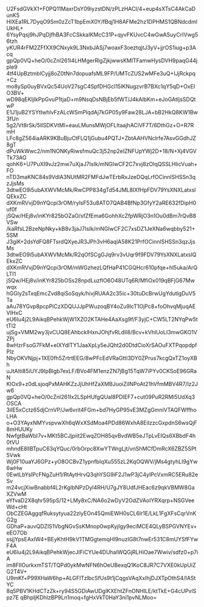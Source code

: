 U2FsdGVkX1+F0PQ11MaxrDsY09iyzstDN/zPLzHACI/4+eup4sXTsC4AkCaDunK5
HlXEa1RL7DyqO9Sm0zZcT1bpEmX0Y/fBqj1H8AFMe2hz1DPHMS1QBNdcdmlUkHL+
6YsyPqsj9hJPqDjfhBA3FcCSkkaIKMcC31P+qyvFKUvcC4wGwASuyCrIVwg56tzh
yKUR4rFM2ZFfXX9CNxyk9L3NxbJASj7woaxF3oeztqjtJ3yV+jjrOS1iug+p3Acq
gpQp0VQ+heO/0cZnl261I4LHMgerRlgZjkjwwsKMlTFamwHysDVH9paqG44jple9
4tf4UpBztmblCyjj8oZ0tNn7dopuafsML9FP/UMTcZUS2wMFe3uQ+IJjRckpq+Cz
mo8ySp0uyBVxQc54UoV27sgC4SpfDHGcI15lKNugzvrB7BXc1qY5qD+OxEIO3BV+
wD98qEKljIkPpGvuP1tjaD+m9NsqDsNBjEb5fWT/J4kAlbKm+eJoGAtIjsSDQtwP
E1J1juB2YSYtIwhlvFzALcWSmPlqdAj7kGP05y9Faw28LJA+bB2HkQ8KW1Bw3fUn
5g2/Vt8rSk/5lISDKVtMl+eauLMunsMWjOFLltaajhACiVF7T/6DthGz+O+R7RmH
LFc8gZ564iaARK9KBuBjuCtFLQ1jGubu4PQTJ+ZbtAAHVNclrfe7AsvGGdhJZ8gT
dPuWkWwc2/nm1NONKyRiwsfmuQc3j52np2eIZNFUpYWj2D+18/N+Xj4VGVTk73AG
qohK6+U7PuXI9vJz2mw7uXjaJ7IsIk/mNGIwCF2C7xvj8zOIqQSSLHlicVuah+FO
nTD3maKNC84s9VdlA3NUtMR2FMFdJwTErbRxJzeDQqLrfOCinnlSHSSn3qzJjsMs
3dtwEO9i5ubAXWVMcMk/RwCPP834gTd54JML8IXfHpFDV79YsXNXLatxslQEkxZC
dXKmRVvjD9nYQcpi3rOM/rylsF53u8ATO7QAB4BfNp3GfyY2aRE632fDipH0uf0f
jSQw/HEj8v/inKYr825bOZaO/sfZfEma6GohhXcZfpWRjO3n1Ou0dBm7rQvB8VSw
/kaRfsL2BzeNpNky+kB8v3jaJ7IsIk/mNGIwCF2C7xsDZ1JeXNa6wqbby521+5SM
J3giK+2dsYdFQ8FTsrdQXyeJR3JPh3vH6aqlA58K21PrfOCinnlSHSSn3qzJjsMs
3dtwEO9i5ubAXWVMcMk/R2qOfSCgGJq9rv3vUqr9f9FDV79YsXNXLatxslQEkxZC
dXKmRVvjD9nYQcpi3rOM/mWGzhezLQfHaP41CGQHcr610pfqe+hl5uka/ArQLTI1
jSQw/HEj8v/inKYr825bOSs28npdLuzflO6O48UTq6R/MfiOx019qBFjG67Mwwqx
hGGly2sTxqEmcZvd8qiSoSqyk/hivjRUAA2c35ic+30tuDcBrwUgYdutlgDuV5Ta
aAu78YGvp8pcpPiCzXDQUJJpPWuzoqBY4oZu9lcT1OjPc8+foOhvqMjuqAEVIHxC
eU6lu4j2L9AikqBPehkWjW1XZO2KTAHe4AaXsg9f/F3yjC+CW5LT2NYqPw5ttTl2
ujSg+VMM2wy3jvCUQ8EAhbcklHxnJOhjfvRLdIl8/Bcv+kVhlUoLI3mwGKO1VZPj
8wHzrFsoG7FkM+eIXYdlTY1JaaXpLy5eJQht2d0DtdCioXrSAOuFXTPqopdpfPlz
NbyOKVNjpj+1XE0fh5ZrtrtEEG/8wPFcEdVRaGttl3DY0ZPrus7kcgQxTZ1oyXBh
uJtAlti85iUYJ9IpBlgb7exLF/BVo4FM1enzZN7jBg15TqW7iPYv0CKSoE96GRaN
KIOx9+z0dLsjoqPxMAHKZzJjUhHfZaXMBJuoiZiINPoAt21hVfmMBV4R7/lz2Jw6
gpQp0VQ+heO/0cZnl261Ix2LSpHUfgQUal8PDIEF7+cut09PuR2RMi5UdXq3OSCA
3iIE5xCctz65djCrnVP/Jw6vrit4FGm+bd7HyGP95vE3MZgGmniVTAQFWffhoLHA
o+O3YAyxNMYvspvwXh6qWxXSdMoa4PDd86WxhA8EiIzzcGxpdnS6wsQjF8mHUUKy
NwfgtBaWbI7v+MKt5BCJjpiit2EwqZOH85qvBvdWB5eJTpLvEIQs6XBbdF4h0tVU
mhndE8llBTpuC63qYQuc/0rbOrpc8XwYTWrgLjt/vnShMCfDmRcX6ZBZ5SPt5Vwk
Wj0F10uaYJ6GPz+yO8OCBvZ1ypnfbIqXu555zL2KqOQWV/jMs4gtyhLI9gYw6wHw
0EwtLbYslPcFNgZuH1/RtAytHrvQ3qhYSG9iF2J1wP3jC4yIPcVxmRC5ERu82eSv
m24vcjXiwBnabbf4L2rKgIbNPzDyl4RH/U7gJY8UdfJHEac6z9qkVBMW8GaXZVwM
eYfvaD2X8qhr595pS/12+LMy8xC/NA6o2wDyV2OdZVAoIYRXqrp+NSGVeeWd+cHt
ObCZEGAggqfRuksytyua22zlyEOn45QmiEWH0sCL6lr1E/LkL1FgXFsCqrVnKG2g
GDhaP+auvQDZlS1VbgNGvSsKMnop0wpKyjIgy9eciMCE4QLyBSPGVNYEv+eEO7Ob
ssjjYpsEAxIW4+BEyKhtH9kV1TMGgtemqHl9nuzIG8t7nwEr531C8mUYSfFYwF4A
eU6lu4j2L9AikqBPehkWjecJIFiCYUe4DUhaIWQGjRLHiOae7Wwiv/sdfz0+p7iA
im8FIIOurkxmTST/TQPd0ykMwNFN6hOeUBexqQ1KoC8JR7C7VXE0kUpUiZG2T4V+
U9mKf+P99XHaW6hp+ALGFITzlbcSfUs9t1jCqgsVAqXxIhjDJXTpOthS4/IAStYC
8q5PBV1KHdCTzZk+ry94S5GDiAwUDglKXEhtZFnONHlLE/ktTkE+G4cUPvlSpz7E
qBhpljKDhIzBP9Ln1moq+fgHxVkT0HaY3ni1pvNLMoo=
